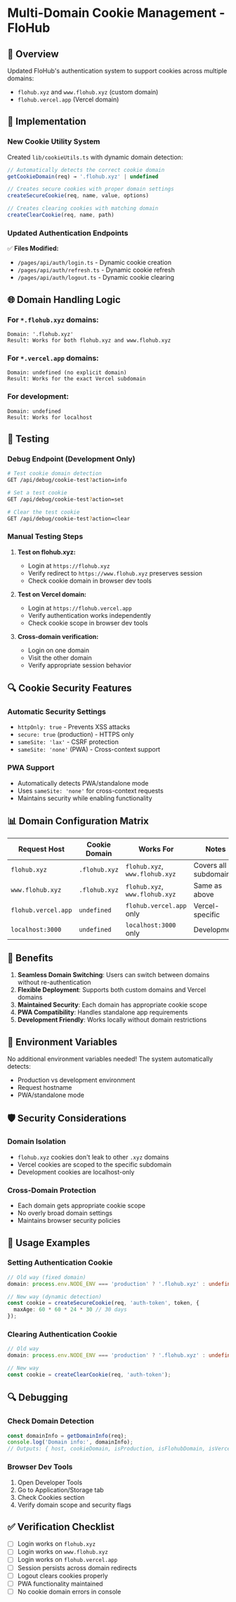 # Multi-Domain Cookie Management - FloHub

## 🎯 **Overview**

Updated FloHub's authentication system to support cookies across multiple domains:
- `flohub.xyz` and `www.flohub.xyz` (custom domain)
- `flohub.vercel.app` (Vercel domain)

## 🔧 **Implementation**

### New Cookie Utility System

Created `lib/cookieUtils.ts` with dynamic domain detection:

```typescript
// Automatically detects the correct cookie domain
getCookieDomain(req) → '.flohub.xyz' | undefined

// Creates secure cookies with proper domain settings
createSecureCookie(req, name, value, options)

// Creates clearing cookies with matching domain
createClearCookie(req, name, path)
```

### Updated Authentication Endpoints

✅ **Files Modified:**
- `/pages/api/auth/login.ts` - Dynamic cookie creation
- `/pages/api/auth/refresh.ts` - Dynamic cookie refresh
- `/pages/api/auth/logout.ts` - Dynamic cookie clearing

## 🌐 **Domain Handling Logic**

### For `*.flohub.xyz` domains:
```
Domain: '.flohub.xyz'
Result: Works for both flohub.xyz and www.flohub.xyz
```

### For `*.vercel.app` domains:
```
Domain: undefined (no explicit domain)
Result: Works for the exact Vercel subdomain
```

### For development:
```
Domain: undefined
Result: Works for localhost
```

## 🧪 **Testing**

### Debug Endpoint (Development Only)
```bash
# Test cookie domain detection
GET /api/debug/cookie-test?action=info

# Set a test cookie
GET /api/debug/cookie-test?action=set

# Clear the test cookie
GET /api/debug/cookie-test?action=clear
```

### Manual Testing Steps

1. **Test on flohub.xyz:**
   - Login at `https://flohub.xyz`
   - Verify redirect to `https://www.flohub.xyz` preserves session
   - Check cookie domain in browser dev tools

2. **Test on Vercel domain:**
   - Login at `https://flohub.vercel.app`
   - Verify authentication works independently
   - Check cookie scope in browser dev tools

3. **Cross-domain verification:**
   - Login on one domain
   - Visit the other domain
   - Verify appropriate session behavior

## 🔍 **Cookie Security Features**

### Automatic Security Settings
- `httpOnly: true` - Prevents XSS attacks
- `secure: true` (production) - HTTPS only
- `sameSite: 'lax'` - CSRF protection
- `sameSite: 'none'` (PWA) - Cross-context support

### PWA Support
- Automatically detects PWA/standalone mode
- Uses `sameSite: 'none'` for cross-context requests
- Maintains security while enabling functionality

## 📊 **Domain Configuration Matrix**

| Request Host | Cookie Domain | Works For | Notes |
|-------------|---------------|-----------|--------|
| `flohub.xyz` | `.flohub.xyz` | `flohub.xyz`, `www.flohub.xyz` | Covers all subdomains |
| `www.flohub.xyz` | `.flohub.xyz` | `flohub.xyz`, `www.flohub.xyz` | Same as above |
| `flohub.vercel.app` | `undefined` | `flohub.vercel.app` only | Vercel-specific |
| `localhost:3000` | `undefined` | `localhost:3000` only | Development |

## 🚀 **Benefits**

1. **Seamless Domain Switching**: Users can switch between domains without re-authentication
2. **Flexible Deployment**: Supports both custom domains and Vercel domains
3. **Maintained Security**: Each domain has appropriate cookie scope
4. **PWA Compatibility**: Handles standalone app requirements
5. **Development Friendly**: Works locally without domain restrictions

## 🔧 **Environment Variables**

No additional environment variables needed! The system automatically detects:
- Production vs development environment
- Request hostname
- PWA/standalone mode

## 🛡️ **Security Considerations**

### Domain Isolation
- `flohub.xyz` cookies don't leak to other `.xyz` domains
- Vercel cookies are scoped to the specific subdomain
- Development cookies are localhost-only

### Cross-Domain Protection
- Each domain gets appropriate cookie scope
- No overly broad domain settings
- Maintains browser security policies

## 📝 **Usage Examples**

### Setting Authentication Cookie
```typescript
// Old way (fixed domain)
domain: process.env.NODE_ENV === 'production' ? '.flohub.xyz' : undefined

// New way (dynamic detection)
const cookie = createSecureCookie(req, 'auth-token', token, {
  maxAge: 60 * 60 * 24 * 30 // 30 days
});
```

### Clearing Authentication Cookie
```typescript
// Old way
domain: process.env.NODE_ENV === 'production' ? '.flohub.xyz' : undefined

// New way
const cookie = createClearCookie(req, 'auth-token');
```

## 🔍 **Debugging**

### Check Domain Detection
```typescript
const domainInfo = getDomainInfo(req);
console.log('Domain info:', domainInfo);
// Outputs: { host, cookieDomain, isProduction, isFlohubDomain, isVercelDomain }
```

### Browser Dev Tools
1. Open Developer Tools
2. Go to Application/Storage tab
3. Check Cookies section
4. Verify domain scope and security flags

## ✅ **Verification Checklist**

- [ ] Login works on `flohub.xyz`
- [ ] Login works on `www.flohub.xyz`  
- [ ] Login works on `flohub.vercel.app`
- [ ] Session persists across domain redirects
- [ ] Logout clears cookies properly
- [ ] PWA functionality maintained
- [ ] No cookie domain errors in console